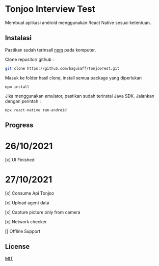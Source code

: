 # Tonjoo Interview Test

Membuat aplikasi android menggunakan React Native sesuai ketentuan.

## Instalasi

Pastikan sudah terinsall [npm](https://nodejs.org/en/download/) pada komputer.

Clone repositori github :

```bash
git clone https://github.com/bagusaff/TonjooTest.git
```

Masuk ke folder hasil clone, install semua package yang diperlukan

```
npm install
```

Jika menggunakan emulator, pastikan sudah terinstal Java SDK.
Jalankan dengan perintah :

```
npx react-native run-android
```

## Progress

# 26/10/2021

[x] UI Finished

# 27/10/2021

[x] Consume Api Tonjoo

[x] Upload agent data

[x] Capture picture only from camera

[x] Network checker

[] Offline Support

## License

[MIT](https://choosealicense.com/licenses/mit/)

